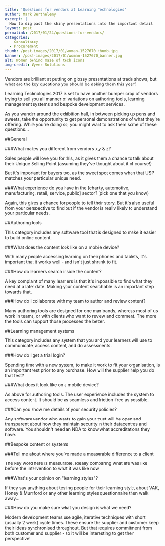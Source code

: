 ```yaml
---
title: 'Questions for vendors at Learning Technologies'
author: Mark Berthelemy
excerpt: |
  How to dig past the shiny presentations into the important detail
layout: post
permalink: /2017/01/24/questions-for-vendors/
categories:
  - Consultancy
  - Procurement
thumb: /post-images/2017/01/woman-1527670_thumb.jpg
banner: /post-images/2017/01/woman-1527670_banner.jpg
alt: Women behind maze of tech icons
img-credit: Wyver Solutions
---
```

Vendors are brilliant at putting on glossy presentations at trade shows, but what are the key questions you should be asking them this year?

Learning Technologies 2017 is set to have another bumper crop of vendors trying to sell you all manner of variations on authoring tools, learning management systems and bespoke development services.

As you wander around the exhibition hall, in between picking up pens and sweets, take the opportunity to get personal demonstrations of what they're offering. While you're doing so, you might want to ask them some of these questions...

##General

###What makes you different from vendors x,y & z?

Sales people will love you for this, as it gives them a chance to talk about their Unique Selling Point (assuming they've thought about it of course!)

But it's important for buyers too, as the sweet spot comes when that USP matches your particular unique need.

###What experience do you have in the [charity, automotive, manufacturing, retail, service, public] sector? (pick one that you know)

Again, this gives a chance for people to tell their story. But it's also useful from your perspective to find out if the vendor is really likely to  understand your particular needs.

##Authoring tools

This category includes any software tool that is designed to make it easier to build online content.

###What does the content look like on a mobile device?

With many people accessing learning on their phones and tablets, it's important that it works well - and isn't just shrunk to fit.

###How do learners search inside the content?

A key complaint of many learners is that it's impossible to find what they need at a later date. Making your content searchable is an important step towards that.

###How do I collaborate with my team to author and review content?

Many authoring tools are designed for one man bands, whereas most of us work in teams, or with clients who want to review and comment. The more the tools can support those processes the better.

##Learning management systems

This category includes any system that you and your learners will use to communicate, access content, and do assessments.

###How do I get a trial login?

Spending time with a new system, to make it work to fit your organisation, is an important test prior to any purchase. How will the supplier help you do that test?

###What does it look like on a mobile device?

As above for authoring tools. The user experience includes the system to access content. It should be as seamless and friction-free as possible.

###Can you show me details of your security policies?

Any software vendor who wants to gain your trust will be open and transparent about how they maintain security in their datacentres and software. You shouldn't need an NDA to know what accreditations they have.

##Bespoke content or systems

###Tell me about where you've made a measurable difference to a client

The key word here is measurable. Ideally comparing what life was like before the intervention to what it was like now.

###What's your opinion on "learning styles"?

If they say anything about testing people for their learning style, about VAK, Honey & Mumford or any other learning styles questionnaire then walk away...

###How do you make sure what you design is what we need?

Modern development teams use agile, iterative techniques with short (usually 2 week) cycle times. These ensure the supplier and customer keep their ideas synchronised throughout. But that requires commitment from both customer and supplier - so it will be interesting to get their perspective!



